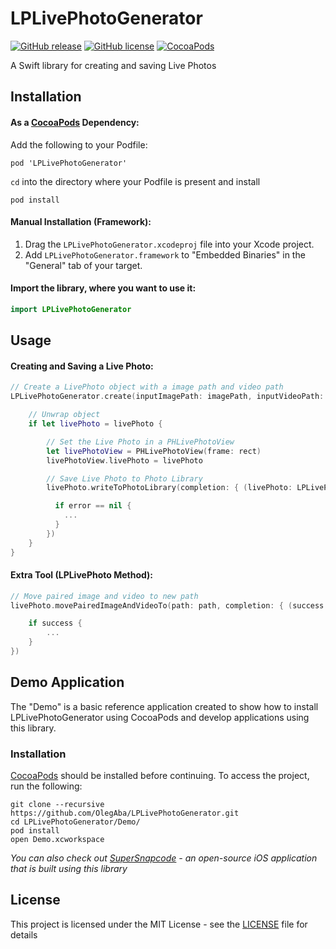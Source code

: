 # LPLivePhotoGenerator

[![GitHub release](https://img.shields.io/github/release/OlegAba/LPLivePhotoGenerator.svg)](https://github.com/OlegAba/LPLivePhotoGenerator/releases)
[![GitHub license](https://img.shields.io/github/license/OlegAba/LPLivePhotoGenerator.svg)](https://github.com/OlegAba/LPLivePhotoGenerator/blob/master/LICENSE)
[![CocoaPods](https://img.shields.io/cocoapods/v/LPLivePhotoGenerator.svg)](https://cocoapods.org/pods/LPLivePhotoGenerator)

A Swift library for creating and saving Live Photos

## Installation

#### As a [CocoaPods](https://cocoapods.org) Dependency:
Add the following to your Podfile:
```
pod 'LPLivePhotoGenerator'
```
`cd` into the directory where your Podfile is present and install
```
pod install
```

#### Manual Installation (Framework):
1. Drag the `LPLivePhotoGenerator.xcodeproj` file into your Xcode project.
2. Add `LPLivePhotoGenerator.framework` to "Embedded Binaries" in the "General" tab of your target.

#### Import the library, where you want to use it:
```swift
import LPLivePhotoGenerator
```

## Usage

#### Creating and Saving a Live Photo:
```swift
// Create a LivePhoto object with a image path and video path
LPLivePhotoGenerator.create(inputImagePath: imagePath, inputVideoPath: videoPath) { (livePhoto: LPLivePhoto?, error: Error?) in

    // Unwrap object
    if let livePhoto = livePhoto {

        // Set the Live Photo in a PHLivePhotoView
        let livePhotoView = PHLivePhotoView(frame: rect)
        livePhotoView.livePhoto = livePhoto

        // Save Live Photo to Photo Library
        livePhoto.writeToPhotoLibrary(completion: { (livePhoto: LPLivePhoto, error: Error?) in

          if error == nil {
            ...
          }
        })
    }
}
```

#### Extra Tool (LPLivePhoto Method):
```swift
// Move paired image and video to new path
livePhoto.movePairedImageAndVideoTo(path: path, completion: { (success: Bool, error: Error?) in

    if success {
        ...
    }
})
```

## Demo Application
The "Demo" is a basic reference application created to show how to install LPLivePhotoGenerator using CocoaPods and develop applications using this library.

### Installation
[CocoaPods](https://cocoapods.org) should be installed before continuing.
To access the project, run the following:
```
git clone --recursive https://github.com/OlegAba/LPLivePhotoGenerator.git
cd LPLivePhotoGenerator/Demo/
pod install
open Demo.xcworkspace
```

_You can also check out [SuperSnapcode](https://github.com/OlegAba/SuperSnapcode) - an open-source iOS application that is built using this library_

## License
This project is licensed under the MIT License - see the [LICENSE](https://github.com/OlegAba/LivePhotoGenerator/blob/master/LICENSE) file for details
